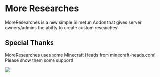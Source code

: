 # More Researches
MoreResearches is a new simple Slimefun Addon that gives server owners/admins the ability to create custom researches!

## Special Thanks
MoreResearches uses some Minecraft Heads from minecraft-heads.com!
Please show them some support!


[![](https://images.minecraft-heads.com/banners/minecraft-heads.webp)](https://minecraft-heads.com/)